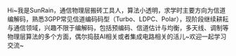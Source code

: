 Hi~我是SunRain，通信物理层搬砖工具人，算法小透明，求学时主要方向为信道编解码，熟悉3GPP常见信道编码码型（Turbo、LDPC、Polar），现阶段继续耕耘与通信领域，兴趣不限于编解码，包括预编码、信道估计与均衡，多天线、调制等物理层算法的多个方面，偶尔捣鼓AI相关或者集成电路相关的活儿~欢迎一起学习交流~
